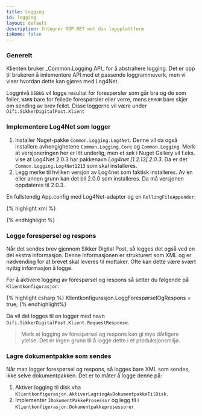 ```yaml
---
title: Logging
id: logging
layout: default
description: Integrer SDP.NET mot din loggplattform
isHome: false
---
```


<h3 id="genereltOmlogging">Generelt</h3>
Klienten bruker _Common.Logging API_ for å abstrahere logging. Det er opp til brukeren å imlementere API med et passende loggrammeverk, men vi viser hvordan dette kan gjøres med Log4Net.

Loggnivå `DEBUG` vil logge resultat for forespørsler som går bra og de  som feiler, `WARN` bare for feilede forespørsler eller verre, mens `ERROR`  bare skjer om sending av brev feilet. Disse loggerne vil være under `Difi.SikkerDigitalPost.Klient`

<h3 id="log4net">Implementere Log4Net som logger</h3>

1. Installer Nuget-pakke `Common.Logging.Log4Net`. Denne vil da også installere avhengighetene `Common.Logging.Core` og `Common.Logging`. Merk at versjoneringen her er litt underlig, men et søk i Nuget Gallery vil f.eks. vise at Log4Net 2.0.3 har pakkenavn _Log4net [1.2.13] 2.0.3_. Da er det `Common.Logging.Log4Net1213` som skal installeres. 
2. Legg merke til hvilken versjon av Log4net som faktisk installeres. Av en eller annen grunn kan det bli 2.0.0 som installeres. Da må versjonen oppdateres til 2.0.3.

En fullstendig App.config med Log4Net-adapter og en `RollingFileAppender`:

{% highlight xml %}
<?xml version="1.0" encoding="utf-8"?>
<configuration>
  <configSections>
    <sectionGroup name="common">
      <section name="logging" type="Common.Logging.ConfigurationSectionHandler, Common.Logging" />
    </sectionGroup>
    <section name="log4net" type="log4net.Config.Log4NetConfigurationSectionHandler, log4net" />
  </configSections>

  <common>
    <logging>
      <factoryAdapter type="Common.Logging.Log4Net.Log4NetLoggerFactoryAdapter, Common.Logging.Log4net1213">
        <arg key="configType" value="INLINE" />
      </factoryAdapter>
    </logging>
  </common>

   <log4net>
    <appender name="RollingFileAppender" type="log4net.Appender.RollingFileAppender">
      <lockingModel type="log4net.Appender.FileAppender+MinimalLock" />
      <file value="${AppData}\Digipost\SikkerDigitalPost\" />
      <appendToFile value="true" />
      <rollingStyle value="Date" />
      <staticLogFileName value="false" />
      <rollingStyle value="Composite" />
      <param name="maxSizeRollBackups" value="10" />
      <datePattern value="yyyy.MM.dd' signature-api-client-dotnet.log'" />
      <maximumFileSize value="100MB" />
      <layout type="log4net.Layout.PatternLayout">
        <conversionPattern value="%date [%thread] %-5level %logger - %message%newline" />
      </layout>
    </appender>
   <root>
      <appender-ref ref="RollingFileAppender"/>
    </root>
  </log4net>
</configuration>

{% endhighlight %}


<h3 id="loggeforsporselogrespons"> Logge forespørsel og respons</h3>

Når det sendes brev gjennom Sikker Digital Post, så legges det også ved en del ekstra informasjon. Denne informasjonen er strukturert som XML og er nødvending for at brevet skal leveres til mottaker. Ofte kan dette være svært nyttig informasjon å logge. 

For å aktivere logging av forespørsel og respons så setter du følgende på <code>Klientkonfigurasjon</code>:

{% highlight csharp %}
Klientkonfigurasjon.LoggForespørselOgRespons = true;
{% endhighlight%}

Da  vil det logges til en logger med navn `Difi.SikkerDigitalPost.Klient.RequestResponse`.

<blockquote> Merk at logging av forespørsel og respons kan gi mye dårligere ytelse. Det er ingen grunn til å logge dette i et produksjonsmiljø.</blockquote>

<h3 id="dokumentpakkelogger">Lagre dokumentpakke som sendes</h3>

Når man logger forespørsel og respons, så logges  bare XML som sendes, ikke selve dokumentpakken. Det er to måter å logge denne på:
1. Aktiver logging til disk vha <code>Klientkonfigurasjon.AktiverLagringAvDokumentpakkeTilDisk</code>.
2. Implementer <code>IDokumentPakkeProsessor</code> og legg til i <code>Klientkonfigurasjon.Dokumentpakkeprosessorer</code>